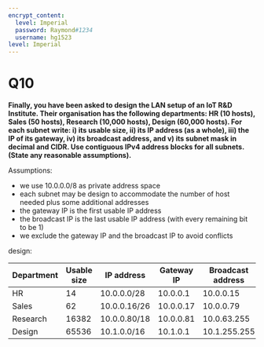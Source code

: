 ```yaml
---
encrypt_content:
  level: Imperial
  password: Raymond#1234
  username: hg1523
level: Imperial
---
```

# Q10

**Finally, you have been asked to design the LAN setup of an IoT R&D Institute. Their organisation has the following departments: HR (10 hosts), Sales (50 hosts), Research (10,000 hosts), Design (60,000 hosts). For each subnet write: i) its usable size, ii) its IP address (as a whole), iii) the IP of its gateway, iv) its broadcast address, and v) its subnet mask in decimal and CIDR. Use contiguous IPv4 address blocks for all subnets. (State any reasonable assumptions).**

Assumptions:

- we use 10.0.0.0/8 as private address space
- each subnet may be design to accommodate the number of host needed plus some additional addresses
- the gateway IP is the first usable IP address
- the broadcast IP is the last usable IP address (with every remaining bit to be 1)
- we exclude the gateway IP and the broadcast IP to avoid conflicts


design:

| Department | Usable size | IP address   | Gateway IP | Broadcast address | subnet mask     | CIDR |
| ---------- | ----------- | ------------ | ---------- | ----------------- | --------------- | ---- |
| HR         | 14          | 10.0.0.0/28  | 10.0.0.1   | 10.0.0.15         | 255.255.255.240 | /28  |
| Sales      | 62          | 10.0.0.16/26 | 10.0.0.17  | 10.0.0.79         | 255.255.255.192 | /26  |
| Research   | 16382       | 10.0.0.80/18 | 10.0.0.81  | 10.0.63.255       | 255.255.192.0   | /18  |
| Design     | 65536       | 10.1.0.0/16  | 10.1.0.1   | 10.1.255.255      | 255.255.0.0     | /16  |
